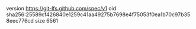 version https://git-lfs.github.com/spec/v1
oid sha256:25589cf426840e1259c41aa49275b7698e4f75053f0ea1b70c97b358eec776cd
size 6561
